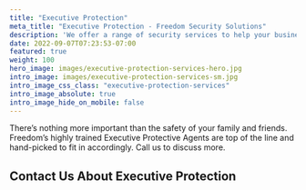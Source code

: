 ```yaml
---
title: "Executive Protection"
meta_title: "Executive Protection - Freedom Security Solutions"
description: 'We offer a range of security services to help your business. Freedom’s highly trained Executive Protective Agents are top of the line and hand-picked to fit in accordingly. Call us to discuss more.'
date: 2022-09-07T07:23:53-07:00
featured: true
weight: 100
hero_image: images/executive-protection-services-hero.jpg
intro_image: images/executive-protection-services-sm.jpg
intro_image_css_class: "executive-protection-services"
intro_image_absolute: true
intro_image_hide_on_mobile: false
---
```


There’s nothing more important than the safety of your family and friends. Freedom’s highly trained Executive Protective Agents are top of the line and hand-picked to fit in accordingly. Call us to discuss more. 

## Contact Us About Executive Protection